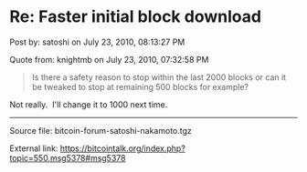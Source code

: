 # Re: Faster initial block download

Post by: satoshi on July 23, 2010, 08:13:27 PM

Quote from: knightmb on July 23, 2010, 07:32:58 PM

> Is there a safety reason to stop within the last 2000 blocks or can it be tweaked to stop at remaining 500 blocks for example?

Not really. &nbsp;I'll change it to 1000 next time.

---

Source file: bitcoin-forum-satoshi-nakamoto.tgz

External link: https://bitcointalk.org/index.php?topic=550.msg5378#msg5378
